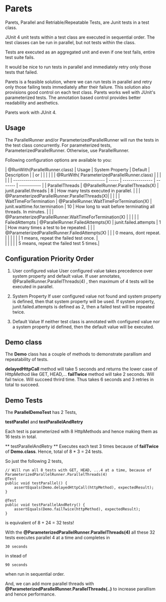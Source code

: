 # Parets

Parets, Parallel and Retriable/Repeatable Tests, are Junit tests in a test class.

JUnit 4 unit tests within a test class are executed in sequential order. The test classes can be run in parallel, but not tests within the class.

Tests are executed as an aggregated unit and even if one test fails, entire test suite fails.

It would be nice to run tests in parallel and immediately retry only those tests that failed. 

Parets is a feasible solution, where we can run tests in parallel and retry only those failing tests immediately after their failure. This solution also provisions good control on each test class. 
Parets works well with JUnit's parameterized tests. The annotation based control provides better readability and aesthetics.

Parets work with JUnit 4.

## Usage
The ParallelRunner and/or ParameterizedParallelRunner will run the tests in the test class concurrently. 
For parameterized tests, ParameterizedParallelRunner. Otherwise, use ParallelRunner.

Following configuration options are available to you:


| @RunWith(ParallelRunner.class)                 | Usage | System Property | Default | Description |
| or                                             |       |                 |         |             |
| @RunWith( ParameterizedParallelRunner.class)   |       |                 |         |             |
| ---------------------------------------------- | ----- | --------------- | ------- | ----------- |
| ParallelThreads | @ParallelRunner.ParallelThreads(X) | junit.parallel.threads | 8 | How many tests executed in parallel. |
|                 | @ParameterizedParallelRunner.ParallelThreads(X)|            |   |                                      |
| WaitTimeForTermination | @ParallelRunner.WaitTimeForTermination(X)             | junit.waittime.for.termination | 10 | How long to wait before terminating all threads. In minutes. |
|                        | @ParameterizedParallelRunner.WaitTimeForTermination(X) |                               |    |                                                              |
| FailedAttempts         | @ParallelRunner.FailedAttempts(X)                      | junit.failed.attempts | 1 | How many times a test to be repeated. |
|                        | @ParameterizedParallelRunner.FailedAttempts(X)         |                       |   | 0 means, dont repeat.                 |
|                        |                                                        |                       |   | 1 means, repeat the failed test once. |     
|                        |                                                        |                       |   | 5 means, repeat the failed test 5 times.|

## Configuration Priority Order

1. User configured value
User configured value takes precedence over system property and default value. 
If user annotates, @ParallelRunner.ParallelThreads(4) , then maximum of 4 tests will be executed in parallel.

2. System Property
If user configured value not found and system property is defined, then that system property will be used. If system property, junit.failed.attempts is defined as 2, then a failed test will be repeated twice.

3. Default Value
If neither test class is annotated with configured value nor a system property id defined, then the default value will be executed.

## Demo class

The **Demo** class has a couple of methods to demonstrate parallism and repeatability of tests.

**delayedHttpCall** method will take 5 seconds and returns the lower case of HttpMethod like GET, HEAD,...
**failTwice** method will take 2 seconds. Will fail twice. Will succeed thrird time. Thus takes 6 seconds and 3 retries in total to succeed.

## Demo Tests

The **ParallelDemoTest** has 2 Tests, 

**testParallel** and 
**testParallelAndRetry**

Each test is parameterized with 8 HttpMethods and hence making them as 16 tests in total.

** testParallelAndRetry ** Executes each test 3 times because of **failTwice** of **Demo.class**. Hence, total of 8 * 3 = 24 tests.

So just the following 2 tests,
```
// Will run all 8 tests with GET, HEAD, ...4 at a time, because of ParameterizedParallelRunner.ParallelThreads(4)
@Test
public void testParallel() {
    assertEquals(Demo.delayedHttpCall(httpMethod), expectedResult);
}

@Test
public void testParallelAndRetry() {
    assertEquals(Demo.failTwice(httpMethod), expectedResult);
}
```
is equivalent of 8 + 24 = 32 tests!

With the **@ParameterizedParallelRunner.ParallelThreads(4)** all these 32 tests executes parallel 4 at a time  and completes in
```
30 seconds
```
in stead of 
```
90 seconds
```
when run in sequential order.

And, we can add more parallel threads with **@ParameterizedParallelRunner.ParallelThreads(..)** to increase parallism and hence performance.
